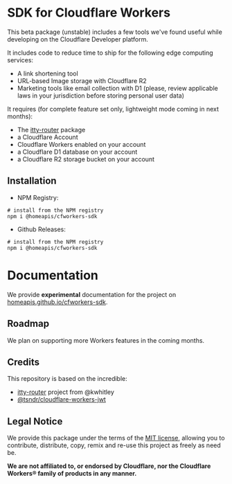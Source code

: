 # SDK for Cloudflare Workers
This beta package (unstable) includes a few tools we've found useful while developing on the Cloudflare Developer platform.

It includes code to reduce time to ship for the following edge computing services:
- A link shortening tool
- URL-based Image storage with Cloudflare R2
- Marketing tools like email collection with D1 (please, review applicable laws in your jurisdiction before storing personal user data)

It requires (for complete feature set only, lightweight mode coming in next months):
* The [itty-router](https://github.com/kwhitley/itty-router) package
* a Cloudflare Account
* Cloudflare Workers enabled on your account
* a Cloudflare D1 database on your account
* a Cloudflare R2 storage bucket on your account

## Installation

* NPM Registry:
```
# install from the NPM registry
npm i @homeapis/cfworkers-sdk
```

* Github Releases:
```
# install from the NPM registry
npm i @homeapis/cfworkers-sdk
```

# Documentation
We provide **experimental** documentation for the project on [homeapis.github.io/cfworkers-sdk](https://homeapis.github.io/cfworkers-sdk/).

## Roadmap
We plan on supporting more Workers features in the coming months.

## Credits
This repository is based on the incredible:
* [itty-router](https://github.com/kwhitley/itty-router) project from @kwhitley
* [@tsndr/cloudflare-workers-jwt](https://www.npmjs.com/package/@tsndr/cloudflare-worker-jwt)

## Legal Notice
We provide this package under the terms of the [MIT license](./LICENSE.MD), allowing you to contribute, distribute, copy, remix and re-use this project as freely as need be.

**We are not affiliated to, or endorsed by Cloudflare, nor the Cloudflare Workers® family of products in any manner.**